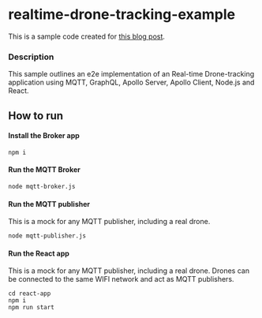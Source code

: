 # realtime-drone-tracking-example

This is a sample code created for [this blog post].

[this blog post]: https://www.upnext.blog/chasing-drones-with-graphql

### Description
This sample outlines an e2e implementation of an Real-time Drone-tracking application using MQTT, GraphQL, Apollo Server, Apollo Client, Node.js and React. 

## How to run

#### Install the Broker app
```
npm i
```


#### Run the MQTT Broker
```
node mqtt-broker.js
```

#### Run the MQTT publisher
This is a mock for any MQTT publisher, including a real drone. 
```
node mqtt-publisher.js
```

#### Run the React app
This is a mock for any MQTT publisher, including a real drone. Drones can be connected to the same WIFI network and act as MQTT publishers. 
```
cd react-app
npm i
npm run start
```
